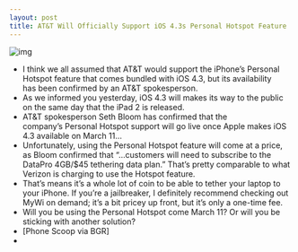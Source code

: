 ```yaml
---
layout: post
title: AT&T Will Officially Support iOS 4.3s Personal Hotspot Feature
---
```

![img](http://media.idownloadblog.com/wp-content/uploads/2011/02/Personal-Hotspot-On.jpeg)
* I think we all assumed that AT&T would support the iPhone’s Personal Hotspot feature that comes bundled with iOS 4.3, but its availability has been confirmed by an AT&T spokesperson.
* As we informed you yesterday, iOS 4.3 will makes its way to the public on the same day that the iPad 2 is released.
* AT&T spokesperson Seth Bloom has confirmed that the company’s Personal Hotspot support will go live once Apple makes iOS 4.3 available on March 11…
* Unfortunately, using the Personal Hotspot feature will come at a price, as Bloom confirmed that “…customers will need to subscribe to the DataPro 4GB/$45 tethering data plan.” That’s pretty comparable to what Verizon is charging to use the Hotspot feature.
* That’s means it’s a whole lot of coin to be able to tether your laptop to your iPhone. If you’re a jailbreaker, I definitely recommend checking out MyWi on demand; it’s a bit pricey up front, but it’s only a one-time fee.
* Will you be using the Personal Hotspot come March 11? Or will you be sticking with another solution?
* [Phone Scoop via BGR]
*  

